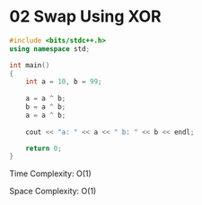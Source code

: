 # 02 Swap Using XOR

```cpp
#include <bits/stdc++.h>
using namespace std;

int main()
{
    int a = 10, b = 99;
    
    a = a ^ b;
    b = a ^ b;
    a = a ^ b;
    
    cout << "a: " << a << " b: " << b << endl;

    return 0;
}
```

Time Complexity: O(1)

Space Complexity: O(1)
